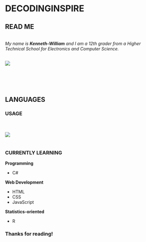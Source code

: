 # DECODINGINSPIRE
## READ ME
</br>
<em>My name is <b>Kenneth-William</b> and I am a 12th grader from a Higher Technical School for Electronics and Computer Science.</em>
</br>
</br>

<img align="left" src="https://github-readme-stats.vercel.app/api?username=DecodingInspire9211&&show_icons=true&theme=darcula"></img>
</br>
</br>
</br>
</br>
</br>
## LANGUAGES
### USAGE
</br>
</br>
<img align="left" src="https://github-readme-stats.vercel.app/api/top-langs/?username=DecodingInspire9211&&show_icons=true&theme=darcula"></img>
</br>
</br>

### CURRENTLY LEARNING

**Programming**
  - C#
  
**Web Development**
  - HTML
  - CSS
  - JavaScript
  
**Statistics-oriented**
  - R

### Thanks for reading!
